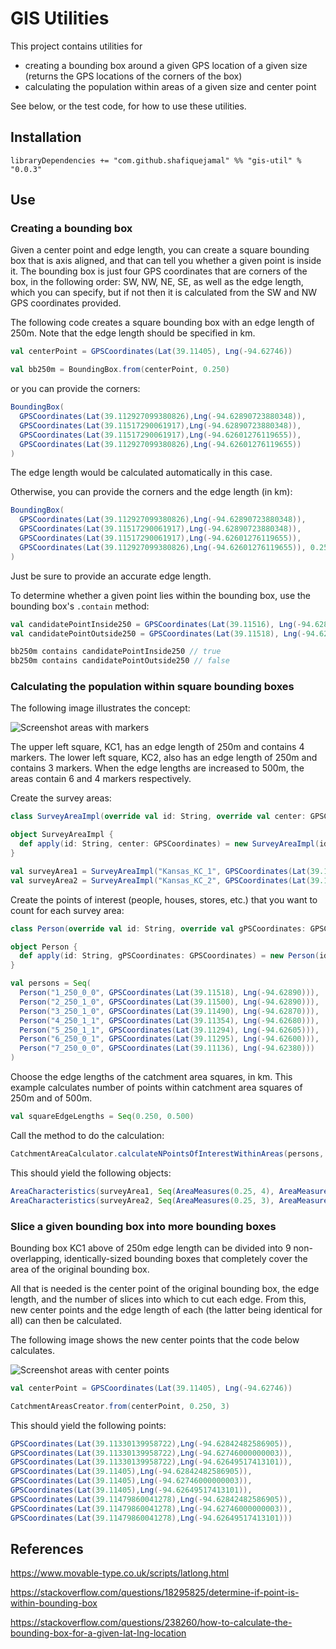# GIS Utilities

This project contains utilities for 

- creating a bounding box around a given GPS location of a given size (returns the GPS locations of the corners of the box)
- calculating the population within areas of a given size and center point

See below, or the test code, for how to use these utilities.

## Installation

```
libraryDependencies += "com.github.shafiquejamal" %% "gis-util" % "0.0.3"
```

## Use

### Creating a bounding box

Given a center point and edge length, you can create a square bounding box that is axis aligned, and that can tell you whether a given point is inside it. The bounding box is just four GPS coordinates that are corners of the box, in the following order: SW, NW, NE, SE, as well as the edge length, which you can specify, but if not then it is calculated from the SW and NW GPS coordinates provided.

The following code creates a square bounding box with an edge length of 250m. Note that the edge length should be specified in km.

```scala
val centerPoint = GPSCoordinates(Lat(39.11405), Lng(-94.62746))

val bb250m = BoundingBox.from(centerPoint, 0.250)
```

or you can provide the corners:

```scala
BoundingBox(
  GPSCoordinates(Lat(39.112927099380826),Lng(-94.62890723880348)),
  GPSCoordinates(Lat(39.11517290061917),Lng(-94.62890723880348)),
  GPSCoordinates(Lat(39.11517290061917),Lng(-94.62601276119655)),
  GPSCoordinates(Lat(39.112927099380826),Lng(-94.62601276119655))
)
```

The edge length would be calculated automatically in this case.

Otherwise, you can provide the corners and the edge length (in km):

```scala
BoundingBox(
  GPSCoordinates(Lat(39.112927099380826),Lng(-94.62890723880348)),
  GPSCoordinates(Lat(39.11517290061917),Lng(-94.62890723880348)),
  GPSCoordinates(Lat(39.11517290061917),Lng(-94.62601276119655)),
  GPSCoordinates(Lat(39.112927099380826),Lng(-94.62601276119655)), 0.250
)
```

Just be sure to provide an accurate edge length.

To determine whether a given point lies within the bounding box, use the bounding box's `.contain` method:

```scala
val candidatePointInside250 = GPSCoordinates(Lat(39.11516), Lng(-94.62890))
val candidatePointOutside250 = GPSCoordinates(Lat(39.11518), Lng(-94.62890))

bb250m contains candidatePointInside250 // true
bb250m contains candidatePointOutside250 // false
```

### Calculating the population within square bounding boxes

The following image illustrates the concept:

![Screenshot areas with markers](https://user-images.githubusercontent.com/2116061/33293205-02f1dad4-d39a-11e7-83f4-a1d33be88797.png)

The upper left square, KC1, has an edge length of 250m and contains 4 markers. The lower left square, KC2, also has an edge length of 250m and contains 3 markers. When the edge lengths are increased to 500m, the areas contain 6 and 4 markers respectively. 

Create the survey areas:
```scala
class SurveyAreaImpl(override val id: String, override val center: GPSCoordinates) extends Area[String]

object SurveyAreaImpl {
  def apply(id: String, center: GPSCoordinates) = new SurveyAreaImpl(id, center)
}

val surveyArea1 = SurveyAreaImpl("Kansas_KC_1", GPSCoordinates(Lat(39.11405), Lng(-94.62746)))
val surveyArea2 = SurveyAreaImpl("Kansas_KC_2", GPSCoordinates(Lat(39.11244), Lng(-94.62537)))
```

Create the points of interest (people, houses, stores, etc.) that you want to count for each survey area:
```scala
class Person(override val id: String, override val gPSCoordinates: GPSCoordinates) extends PointOfInterest[String]

object Person {
  def apply(id: String, gPSCoordinates: GPSCoordinates) = new Person(id, gPSCoordinates)
}

val persons = Seq(
  Person("1_250_0_0", GPSCoordinates(Lat(39.11518), Lng(-94.62890))),
  Person("2_250_1_0", GPSCoordinates(Lat(39.11500), Lng(-94.62890))),
  Person("3_250_1_0", GPSCoordinates(Lat(39.11490), Lng(-94.62870))),
  Person("4_250_1_1", GPSCoordinates(Lat(39.11354), Lng(-94.62680))),
  Person("5_250_1_1", GPSCoordinates(Lat(39.11294), Lng(-94.62605))),
  Person("6_250_0_1", GPSCoordinates(Lat(39.11295), Lng(-94.62600))),
  Person("7_250_0_0", GPSCoordinates(Lat(39.11136), Lng(-94.62380)))
)
```
Choose the edge lengths of the catchment area squares, in km. This example calculates number of points within catchment area squares of 250m and of 500m.
```scala
val squareEdgeLengths = Seq(0.250, 0.500)
```

Call the method to do the calculation:
```scala
CatchmentAreaCalculator.calculateNPointsOfInterestWithinAreas(persons, surveyAreas, squareEdgeLengths)
```

This should yield the following objects:
```scala
AreaCharacteristics(surveyArea1, Seq(AreaMeasures(0.25, 4), AreaMeasures(0.5, 6))),
AreaCharacteristics(surveyArea2, Seq(AreaMeasures(0.25, 3), AreaMeasures(0.5, 4)))
```

### Slice a given bounding box into more bounding boxes

Bounding box KC1 above of 250m edge length can be divided into 9 non-overlapping, identically-sized bounding boxes that completely cover the area of the original bounding box.

All that is needed is the center point of the original bounding box, the edge length, and the number of slices into which to cut each edge. From this, new center points and the edge length of each (the latter being identical for all) can then be calculated.

The following image shows the new center points that the code below calculates.

![Screenshot areas with center points](https://user-images.githubusercontent.com/2116061/33327655-0d06063a-d426-11e7-9559-744e2ec02e19.png)
   
```scala
val centerPoint = GPSCoordinates(Lat(39.11405), Lng(-94.62746))

CatchmentAreasCreator.from(centerPoint, 0.250, 3)
```

This should yield the following points:
```scala
GPSCoordinates(Lat(39.11330139958722),Lng(-94.62842482586905)),
GPSCoordinates(Lat(39.11330139958722),Lng(-94.62746000000003)),
GPSCoordinates(Lat(39.11330139958722),Lng(-94.62649517413101)),
GPSCoordinates(Lat(39.11405),Lng(-94.62842482586905)),
GPSCoordinates(Lat(39.11405),Lng(-94.62746000000003)),
GPSCoordinates(Lat(39.11405),Lng(-94.62649517413101)),
GPSCoordinates(Lat(39.11479860041278),Lng(-94.62842482586905)),
GPSCoordinates(Lat(39.11479860041278),Lng(-94.62746000000003)),
GPSCoordinates(Lat(39.11479860041278),Lng(-94.62649517413101)))
```

## References

https://www.movable-type.co.uk/scripts/latlong.html

https://stackoverflow.com/questions/18295825/determine-if-point-is-within-bounding-box

https://stackoverflow.com/questions/238260/how-to-calculate-the-bounding-box-for-a-given-lat-lng-location